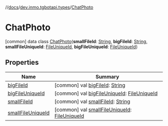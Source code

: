 //[docs](../../../index.md)/[dev.inmo.tgbotapi.types](../index.md)/[ChatPhoto](index.md)



# ChatPhoto  
 [common] data class [ChatPhoto](index.md)(**smallFileId**: [String](https://kotlinlang.org/api/latest/jvm/stdlib/kotlin/-string/index.html), **bigFileId**: [String](https://kotlinlang.org/api/latest/jvm/stdlib/kotlin/-string/index.html), **smallFileUniqueId**: [FileUniqueId](../index.md#%5Bdev.inmo.tgbotapi.types%2FFileUniqueId%2F%2F%2FPointingToDeclaration%2F%5D%2FClasslikes%2F625018081), **bigFileUniqueId**: [FileUniqueId](../index.md#%5Bdev.inmo.tgbotapi.types%2FFileUniqueId%2F%2F%2FPointingToDeclaration%2F%5D%2FClasslikes%2F625018081))   


## Properties  
  
|  Name |  Summary | 
|---|---|
| <a name="dev.inmo.tgbotapi.types/ChatPhoto/bigFileId/#/PointingToDeclaration/"></a>[bigFileId](big-file-id.md)| <a name="dev.inmo.tgbotapi.types/ChatPhoto/bigFileId/#/PointingToDeclaration/"></a> [common] val [bigFileId](big-file-id.md): [String](https://kotlinlang.org/api/latest/jvm/stdlib/kotlin/-string/index.html)   <br>|
| <a name="dev.inmo.tgbotapi.types/ChatPhoto/bigFileUniqueId/#/PointingToDeclaration/"></a>[bigFileUniqueId](big-file-unique-id.md)| <a name="dev.inmo.tgbotapi.types/ChatPhoto/bigFileUniqueId/#/PointingToDeclaration/"></a> [common] val [bigFileUniqueId](big-file-unique-id.md): [FileUniqueId](../index.md#%5Bdev.inmo.tgbotapi.types%2FFileUniqueId%2F%2F%2FPointingToDeclaration%2F%5D%2FClasslikes%2F625018081)   <br>|
| <a name="dev.inmo.tgbotapi.types/ChatPhoto/smallFileId/#/PointingToDeclaration/"></a>[smallFileId](small-file-id.md)| <a name="dev.inmo.tgbotapi.types/ChatPhoto/smallFileId/#/PointingToDeclaration/"></a> [common] val [smallFileId](small-file-id.md): [String](https://kotlinlang.org/api/latest/jvm/stdlib/kotlin/-string/index.html)   <br>|
| <a name="dev.inmo.tgbotapi.types/ChatPhoto/smallFileUniqueId/#/PointingToDeclaration/"></a>[smallFileUniqueId](small-file-unique-id.md)| <a name="dev.inmo.tgbotapi.types/ChatPhoto/smallFileUniqueId/#/PointingToDeclaration/"></a> [common] val [smallFileUniqueId](small-file-unique-id.md): [FileUniqueId](../index.md#%5Bdev.inmo.tgbotapi.types%2FFileUniqueId%2F%2F%2FPointingToDeclaration%2F%5D%2FClasslikes%2F625018081)   <br>|

